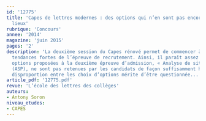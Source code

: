 ```yaml
---
id: '12775'
title: 'Capes de lettres modernes : des options qui n’en sont pas encore… État des
  lieux'
rubrique: 'Concours'
annee: '2014'
magazine: 'juin 2015'
pages: '2'
description: 'La deuxième session du Capes rénové permet de commencer à mesurer les
  tendances fortes de l’épreuve de recrutement. Ainsi, il paraît assez clair que les
  options proposées à la deuxième épreuve d’admission, « Analyse de situation professionnelle »
  (ASP), ne sont pas retenues par les candidats de façon suffisamment homogène. Cette
  disproportion entre les choix d’options mérite d’être questionnée...'
article_pdf: '12775.pdf'
revue: 'L’école des lettres des collèges'
auteurs:
- Antony Soron
niveau_etudes:
- CAPES
---
```

